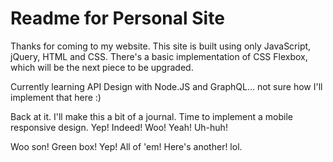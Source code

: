 # Readme for Personal Site

Thanks for coming to my website.  This site is built using only JavaScript, jQuery, HTML and CSS.  There's a basic implementation of CSS Flexbox, which will be the next piece to be upgraded.

Currently learning API Design with Node.JS and GraphQL... not sure how I'll implement that here :)

Back at it.  I'll make this a bit of a journal.  Time to implement a mobile responsive design.  Yep!  Indeed! Woo!  Yeah!  Uh-huh!

Woo son!  Green box!  Yep!  All of 'em!  Here's another!  lol.
